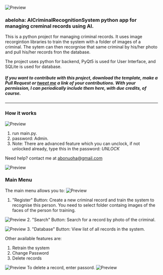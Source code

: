 ![Preview](https://raw.githubusercontent.com/abeloha/AICriminalRecognition/master/screenshots/preview.png)

### abeloha: AICriminalRecognitionSystem python app for managing creminal records using AI.

This is a python project for managing criminal records. It uses image recorgintion libraries to train the system with a folder of images of a criminal. The sytem can then recorgnise that same criminal by his/her photo and pull his/her records fron the database. 

The project uses python for backend, PyQt5 is used for User Interface, and SQLite is used for database.

##### If you want to contribute with this project, download the template, make a Pull Request or [tweet me](http://twitter.com/OnuohaAbel) a link of your contributions. With your permission, I can periodically include them here, with due credits, of course.

---

### How it works

![Preview](https://raw.githubusercontent.com/abeloha/AICriminalRecognition/master/screenshots/login.png)

1. run main.py.
2. password: Admin.
3. Note: There are advanced feature which you can unclock, if not unlocked already, type this in the password: _UNLOCK_ 

Need help? contact me at abonuoha@gmail.com

![Preview](https://raw.githubusercontent.com/abeloha/AICriminalRecognition/master/screenshots/menu.png)

### Main Menu
The main menu allows you to:
![Preview](https://raw.githubusercontent.com/abeloha/AICriminalRecognition/master/screenshots/register.png)
1.  "Register" Button: Create a new criminal record and train the system to recognise this person. You need to select folder containg images of the faces of the person for training.

![Preview](https://raw.githubusercontent.com/abeloha/AICriminalRecognition/master/screenshots/search.png)
2.  "Search" Button: Search for a record by photo of the criminal.

![Preview](https://raw.githubusercontent.com/abeloha/AICriminalRecognition/master/screenshots/Database.png)
3.  "Database" Button: View list of all records in the system.

Other available features are:
1. Retrain the system
2. Change Password
3. Delete records

![Preview](https://raw.githubusercontent.com/abeloha/AICriminalRecognition/master/screenshots/delete.png)
To delete a record, enter passord.
![Preview](https://raw.githubusercontent.com/abeloha/AICriminalRecognition/master/screenshots/deleted.png)